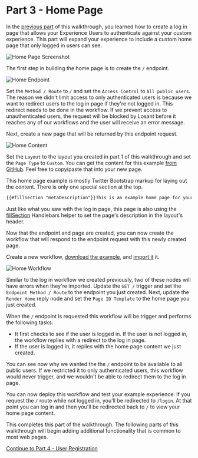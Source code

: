# Part 3 - Home Page

In the [previous part](/experiences/walkthrough/views/page-layout/) of this walkthrough, you learned how to create a log in page that allows your Experience Users to authenticate against your custom experience. This part will expand your experience to include a custom home page that only logged in users can see.

![Home Page Screenshot](/images/experiences/walkthrough/views/home-page/screenshot.png "Home Page Screenshot")

The first step in building the home page is to create the `/` endpoint.

![Home Endpoint](/images/experiences/walkthrough/views/home-page/home-endpoint.png "Home Endpoint")

Set the `Method / Route` to `/` and set the `Access Control` to `All public users`. The reason we didn't limit access to only authenticated users is because we want to redirect users to the log in page if they're not logged in. This redirect needs to be done in the workflow. If we prevent access to unauthenticated users, the request will be blocked by Losant before it reaches any of our workflows and the user will receive an error message.

Next, create a new page that will be returned by this endpoint request.

![Home Content](/images/experiences/walkthrough/views/home-page/home-content.png "Home Content")

Set the `Layout` to the layout you created in part 1 of this walkthrough and set the `Page Type` to `Custom`. You can get the content for this example <a href="https://github.com/Losant/experience-views-walkthrough/blob/master/home-page/home.hbs" target="_blank">from GitHub</a>. Feel free to copy/paste that into your new page.

This home page example is mostly Twitter Bootstrap markup for laying out the content. There is only one special section at the top.

```html
{{#fillSection "metaDescription"}}This is an example home page for your application experience.{{/fillSection}}
```

Just like what you saw with the log in page, this page is also using the [fillSection](/experiences/views/#fillsection-helpers) Handlebars helper to set the page's description in the layout's header.

Now that the endpoint and page are created, you can now create the workflow that will respond to the endpoint request with this newly created page.

Create a new workflow, <a href="https://cdn.rawgit.com/Losant/experience-views-walkthrough/107a5378/home-page/endpoint-home.flow" target="_blank">download the example</a>, and [import it](/workflows/overview/#import-export) it.

![Home Workflow](/images/experiences/walkthrough/views/home-page/home-workflow.png "Home Workflow")

Similar to the log in workflow we created previously, two of these nodes will have errors when they're imported. Update the `GET /` trigger and set the `Endpoint Method / Route` to the endpoint you just created. Next, update the `Render Home` reply node and set the `Page ID Template` to the home page you just created.

When the `/` endpoint is requested this workflow will be trigger and performs the following tasks:

* It first checks to see if the user is logged in. If the user is not logged in, the workflow replies with a redirect to the log in page.
* If the user is logged in, it replies with the home page content we just created.

You can see now why we wanted the the `/` endpoint to be available to all public users. If we restricted it to only authenticated users, this workflow would never trigger, and we wouldn't be able to redirect them to the log in page.

You can now deploy this workflow and test your example experience. If you request the `/` route while not logged in, you'll be redirected to `/login`. At that point you can log in and then you'll be redirected back to `/` to view your home page content.

This completes this part of the walkthrough. The following parts of this walkthrough will begin adding additional functionality that is common to most web pages.

[Continue to Part 4 - User Registration](/experiences/walkthrough/views/user-registration/)
